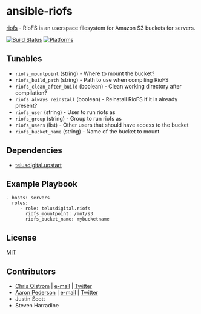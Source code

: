 # ansible-riofs

[riofs](https://github.com/skoobe/riofs) - RioFS is an userspace filesystem for Amazon S3 buckets for servers.

[![Build Status](https://travis-ci.org/telusdigital/ansible-riofs.svg?branch=master)](https://travis-ci.org/telusdigital/ansible-riofs)
[![Platforms](http://img.shields.io/badge/platforms-ubuntu-lightgrey.svg?style=flat)](#)

Tunables
--------
* `riofs_mountpoint` (string) - Where to mount the bucket?
* `riofs_build_path` (string) - Path to use when compiling RioFS
* `riofs_clean_after_build` (boolean) - Clean working directory after compilation?
* `riofs_always_reinstall` (boolean) - Reinstall RioFS if it is already present?
* `riofs_user` (string) - User to run riofs as
* `riofs_group` (string) - Group to run riofs as
* `riofs_users` (list) - Other users that should have access to the bucket
* `riofs_bucket_name` (string) - Name of the bucket to mount

Dependencies
------------
* [telusdigital.upstart](https://github.com/telusdigital/ansible-upstart/)

Example Playbook
----------------
    - hosts: servers
      roles:
         - role: telusdigital.riofs
           riofs_mountpoint: /mnt/s3
           riofs_bucket_name: mybucketname

License
-------
[MIT](https://tldrlegal.com/license/mit-license)

Contributors
------------
* [Chris Olstrom](https://colstrom.github.io/) | [e-mail](mailto:chris@olstrom.com) | [Twitter](https://twitter.com/ChrisOlstrom)
* [Aaron Pederson](https://aaronpederson.github.io/) | [e-mail](mailto:aaron.pederson@gmail.com) | [Twitter](https://twitter.com/GunFuSamurai)
* Justin Scott
* Steven Harradine
